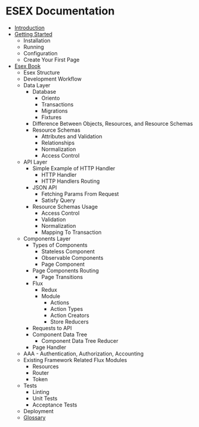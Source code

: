 # ESEX Documentation

* [Introduction](introduction.md)
* [Getting Started](getting-started.md)
  - Installation
  - Running
  - Configuration
  - Create Your First Page
* [Esex Book](esex-book)
  * Esex Structure
  * Development Workflow
  * Data Layer
    * Database
      * Oriento
      * Transactions
      * Migrations
      * Fixtures
    * Difference Between Objects, Resources, and Resource Schemas
    * Resource Schemas
      * Attributes and Validation
      * Relationships
      * Normalization
      * Access Control
  * API Layer
    * Simple Example of HTTP Handler
      - HTTP Handler
      - HTTP Handlers Routing
    * JSON API
      - Fetching Params From Request
      - Satisfy Query
    * Resource Schemas Usage
      - Access Control
      - Validation
      - Normalization
      - Mapping To Transaction
  * Components Layer
    * Types of Components
      - Stateless Component
      - Observable Components
      - Page Component
    * Page Components Routing
      - Page Transitions
    * Flux
      - Redux
      - Module
        - Actions
        - Action Types
        - Action Creators
        - Store Reducers
    * Requests to API
    * Component Data Tree
      - Component Data Tree Reducer
    * Page Handler
  * AAA - Authentication, Authorization, Accounting
  * Existing Framework Related Flux Modules
    * Resources
    * Router
    * Token
  * Tests
    * Linting
    * Unit Tests
    * Acceptance Tests
  * Deployment
  * [Glossary](esex-book/glossary.md)
